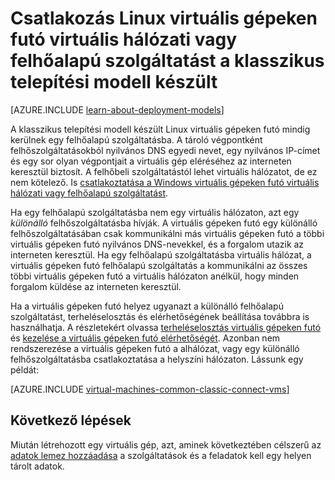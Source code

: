 <properties
    pageTitle="Linux VMs csatlakozás egy felhőalapú szolgáltatásba a |} Microsoft Azure"
    description="Csatlakozás Linux rendszerhez készült Azure felhőszolgáltatásba vagy virtuális hálózati a klasszikus telepítési modell virtuális gépeken futó."
    services="virtual-machines-linux"
    documentationCenter=""
    authors="cynthn"
    manager="timlt"
    editor=""
    tags="azure-service-management"/>

<tags
    ms.service="virtual-machines-linux"
    ms.workload="infrastructure-services"
    ms.tgt_pltfrm="vm-linux"
    ms.devlang="na"
    ms.topic="article"
    ms.date="07/06/2016"
    ms.author="cynthn"/>

# <a name="connect-linux-virtual-machines-created-with-the-classic-deployment-model-with-a-virtual-network-or-cloud-service"></a>Csatlakozás Linux virtuális gépeken futó virtuális hálózati vagy felhőalapú szolgáltatást a klasszikus telepítési modell készült

[AZURE.INCLUDE [learn-about-deployment-models](../../includes/learn-about-deployment-models-classic-include.md)]

A klasszikus telepítési modell készült Linux virtuális gépeken futó mindig kerülnek egy felhőalapú szolgáltatásba. A tároló végpontként felhőszolgáltatásokból nyilvános DNS egyedi nevet, egy nyilvános IP-címet és egy sor olyan végpontjait a virtuális gép eléréséhez az interneten keresztül biztosít. A felhőbeli szolgáltatástól lehet virtuális hálózatot, de ez nem kötelező. Is [csatlakoztatása a Windows virtuális gépeken futó virtuális hálózati vagy felhőalapú szolgáltatást](virtual-machines-windows-classic-connect-vms.md).

Ha egy felhőalapú szolgáltatásba nem egy virtuális hálózaton, azt egy *különálló* felhőszolgáltatásba hívják. A virtuális gépeken futó egy különálló felhőszolgáltatásában csak kommunikálni más virtuális gépeken futó a többi virtuális gépeken futó nyilvános DNS-nevekkel, és a forgalom utazik az interneten keresztül. Ha egy felhőalapú szolgáltatásba virtuális hálózat, a virtuális gépeken futó felhőalapú szolgáltatás a kommunikálni az összes többi virtuális gépeken futó a virtuális hálózaton anélkül, hogy minden forgalom küldése az interneten keresztül.

Ha a virtuális gépeken futó helyez ugyanazt a különálló felhőalapú szolgáltatást, terheléselosztás és elérhetőségének beállítása továbbra is használhatja. A részletekért olvassa [terheléselosztás virtuális gépeken futó](virtual-machines-linux-load-balance.md) és [kezelése a virtuális gépeken futó elérhetőségét](virtual-machines-linux-manage-availability.md). Azonban nem rendszerezése a virtuális gépeken futó a alhálózat, vagy egy különálló felhőszolgáltatásba csatlakoztatása a helyszíni hálózaton. Lássunk egy példát:

[AZURE.INCLUDE [virtual-machines-common-classic-connect-vms](../../includes/virtual-machines-common-classic-connect-vms.md)]

## <a name="next-steps"></a>Következő lépések

Miután létrehozott egy virtuális gép, azt, aminek következtében célszerű az [adatok lemez hozzáadása](virtual-machines-linux-classic-attach-disk.md) a szolgáltatások és a feladatok kell egy helyen tárolt adatok. 



